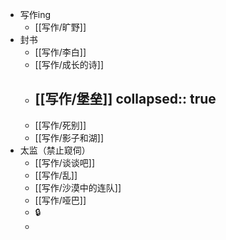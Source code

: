 - 写作ing
	- [[写作/旷野]]
- 封书
	- [[写作/李白]]
	- [[写作/成长的诗]]
	- [[写作/堡垒]]
	  collapsed:: true
		-
	- [[写作/死别]]
	- [[写作/影子和湖]]
- 太监（禁止窥伺）
	- [[写作/谈谈吧]]
	- [[写作/乱]]
	- [[写作/沙漠中的连队]]
	- [[写作/哑巴]]
	- <a class="locked-secret" data-secret="locked ⁤‌‌⁡‌‌⁢⁡‍⁤‌⁡‍⁡‌‍‍⁤⁡‍‌⁢‌⁣‍‌‍⁢⁣‌‍‍‌⁤‌⁢‍⁡⁢⁣‌⁣‍‍‌‌⁢‍‌‌‍‌‍⁡‍‍‍‌⁢⁡⁤‌⁡⁢‌‌⁣⁡‌⁣‌⁣‍‌⁣⁣⁢‌⁣⁡‌‌‍⁡‌⁤⁤⁡‍‌⁢‍⁢⁡‌⁢‍⁣‍‌⁢‌⁤‍‌‍⁡‌‌⁢‌⁡⁤⁢‍‍⁢‍⁡‍⁡‌‌⁢‌⁢‌‌‍⁢‍⁤‍⁡⁤⁡‌‍‍‌⁤‍⁢‌⁡‍⁡⁢‍⁢⁡⁤‍⁡‍⁡‌‌⁡‍‌‌⁡‍⁣‌⁤⁣⁡‍⁣⁤⁡‌⁤‌‍‍‍‍⁢‍‍‌⁡‍‌⁣‌⁡‍‍⁡‍‌⁢‍‌‍‌secret" data-on-click="triggerModal">🔒</a>
	-